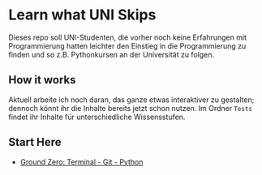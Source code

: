 # Learn what UNI Skips

Dieses repo soll UNI-Studenten, die vorher noch keine Erfahrungen mit
Programmierung hatten leichter den Einstieg in die Programmierung zu finden
und so z.B. Pythonkursen an der Universität zu folgen.

## How it works

Aktuell arbeite ich noch daran, das ganze etwas interaktiver zu gestalten;
dennoch könnt ihr die Inhalte bereits jetzt schon nutzen.
Im Ordner `Tests` findet ihr Inhalte für unterschiedliche Wissensstufen.

## Start Here

- [Ground Zero: Terminal - Git - Python](/Tests/beginner-level/vorbereitungs-bogen.md)
